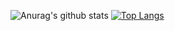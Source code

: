 <!--
**dogyeong/dogyeong** is a ✨ _special_ ✨ repository because its `README.md` (this file) appears on your GitHub profile.

Here are some ideas to get you started:

- 🔭 I’m currently working on ...
- 🌱 I’m currently learning ...
- 👯 I’m looking to collaborate on ...
- 🤔 I’m looking for help with ...
- 💬 Ask me about ...
- 📫 How to reach me: ...
- 😄 Pronouns: ...
- ⚡ Fun fact: ...
-->

![Anurag's github stats](https://github-readme-stats.vercel.app/api?username=dogyeong&show_icons=true) 
[![Top Langs](https://github-readme-stats.vercel.app/api/top-langs/?username=dogyeong&hide=html)](https://github.com/anuraghazra/github-readme-stats)
